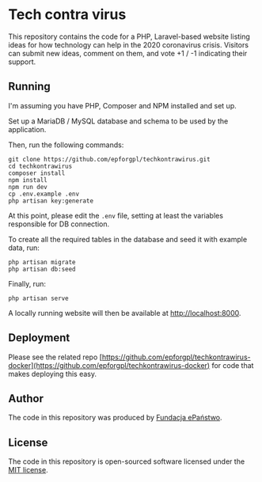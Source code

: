 # Tech contra virus

This repository contains the code for a PHP, Laravel-based website listing ideas for 
how technology can help in the 2020 coronavirus crisis. Visitors can submit new ideas, 
comment on them, and vote +1 / -1 indicating their support.

## Running

I'm assuming you have PHP, Composer and NPM installed and set up.

Set up a MariaDB / MySQL database and schema to be used by the application.

Then, run the following commands:

    git clone https://github.com/epforgpl/techkontrawirus.git
    cd techkontrawirus
    composer install
    npm install
    npm run dev
    cp .env.example .env
    php artisan key:generate
    
At this point, please edit the `.env` file, setting at least the variables
responsible for DB connection.

To create all the required tables in the database and seed it with example data, run:

    php artisan migrate
    php artisan db:seed

Finally, run:

    php artisan serve
    
A locally running website will then be available at [http://localhost:8000](http://localhost:8000).

## Deployment

Please see the related repo [https://github.com/epforgpl/techkontrawirus-docker](https://github.com/epforgpl/techkontrawirus-docker) for code that makes deploying this easy.

## Author

The code in this repository was produced by [Fundacja ePaństwo](https://epf.org.pl).

## License

The code in this repository is open-sourced software licensed under the [MIT license](https://opensource.org/licenses/MIT).
